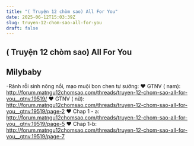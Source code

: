 ```yaml
---
title: "( Truyện 12 chòm sao) All For You"
date: 2025-06-12T15:03:39Z
slug: truyen-12-chom-sao-all-for-you
draft: false
---
```


## ( Truyện 12 chòm sao) All For You

## Milybaby

-Rảnh rỗi sinh nông nổi, mạo muội bon chen tự sướng:
♥ GTNV ( nam): http://forum.matngu12chomsao.com/threads/truyen-12-chom-sao-all-for-you__gtnv.19519/
♥ GTNV ( nữ): http://forum.matngu12chomsao.com/threads/truyen-12-chom-sao-all-for-you__gtnv.19519/page-2
♥ Chap 1 - a: http://forum.matngu12chomsao.com/threads/truyen-12-chom-sao-all-for-you__gtnv.19519/page-5
♥ Chap 1-b: http://forum.matngu12chomsao.com/threads/truyen-12-chom-sao-all-for-you__gtnv.19519/page-7